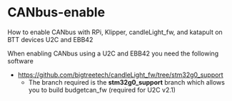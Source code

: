 # CANbus-enable
How to enable CANbus with RPi, Klipper, candleLight_fw, and katapult on BTT devices U2C and EBB42 

When enabling CANbus using a U2C and EBB42 you need the following software
- https://github.com/bigtreetech/candleLight_fw/tree/stm32g0_support
  - The branch required is the **stm32g0_support** branch which allows you to build budgetcan_fw (required for U2C v2.1)
